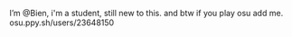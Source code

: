 I’m @Bien, i'm a student, still new to this.
and btw if you play osu add me. osu.ppy.sh/users/23648150
<!---
Bieeeeen/Bieeeeen is a ✨ special ✨ repository because its `README.md` (this file) appears on your GitHub profile.
You can click the Preview link to take a look at your changes.
--->
